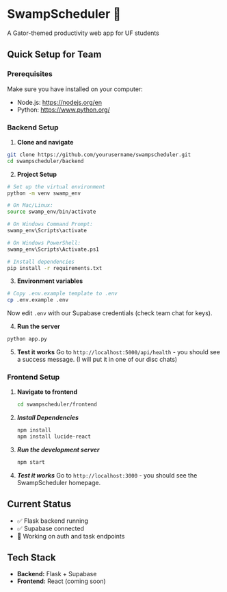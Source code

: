 # SwampScheduler 🐊
A Gator-themed productivity web app for UF students

## Quick Setup for Team
### Prerequisites
Make sure you have installed on your computer:
- Node.js: https://nodejs.org/en
- Python: https://www.python.org/

### Backend Setup

1. **Clone and navigate**
  ```sh
  git clone https://github.com/yourusername/swampscheduler.git
  cd swampscheduler/backend
  ```

2. **Project Setup**
  ```sh
  # Set up the virtual environment
  python -m venv swamp_env

  # On Mac/Linux:
  source swamp_env/bin/activate

  # On Windows Command Prompt:
  swamp_env\Scripts\activate

  # On Windows PowerShell:
  swamp_env\Scripts\Activate.ps1

  # Install dependencies
  pip install -r requirements.txt
  ```

3. **Environment variables**
  ```sh
  # Copy .env.example template to .env
  cp .env.example .env
  ```
Now edit ```.env``` with our Supabase credentials (check team chat for keys).

4. **Run the server**
  ```sh
  python app.py
  ```

5. **Test it works**
   Go to ```http://localhost:5000/api/health``` - you should see a success message. (I will put it in one of our disc chats)

### Frontend Setup

1. **Navigate to frontend**
   ```sh
   cd swampscheduler/frontend
   ```
2. ***Install Dependencies***
   ```sh
   npm install
   npm install lucide-react
   ```
3. ***Run the development server***
   ```sh
   npm start
   ```
4. ***Test it works***
   Go to ```http://localhost:3000``` - you should see the SwampScheduler homepage. 

## Current Status
- ✅ Flask backend running
- ✅ Supabase connected
- 🔄 Working on auth and task endpoints

## Tech Stack
- **Backend:** Flask + Supabase
- **Frontend:** React (coming soon)
